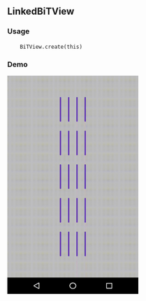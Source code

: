 ## LinkedBiTView

### Usage

```
    BiTView.create(this)
```

### Demo
<img src="https://github.com/Anwesh43/LinkedBiTView/blob/master/demo/bitview.gif" width = "300px" height = "500px">